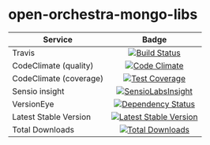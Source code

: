 open-orchestra-mongo-libs
=========================

| Service       | Badge         |
| ------------- |:-------------:|
| Travis | [![Build Status](https://travis-ci.org/open-orchestra/open-orchestra-mongo-libs.svg?branch=master)](https://travis-ci.org/open-orchestra/open-orchestra-mongo-libs) |
| CodeClimate (quality) | [![Code Climate](https://codeclimate.com/github/open-orchestra/open-orchestra-mongo-libs/badges/gpa.svg)](https://codeclimate.com/github/open-orchestra/open-orchestra-mongo-libs) |
| CodeClimate (coverage) | [![Test Coverage](https://codeclimate.com/github/open-orchestra/open-orchestra-mongo-libs/badges/coverage.svg)](https://codeclimate.com/github/open-orchestra/open-orchestra-mongo-libs/coverage) |
| Sensio insight | [![SensioLabsInsight](https://insight.sensiolabs.com/projects/56907999-ad7b-4207-a0ee-857cdb3b821c/big.png)](https://insight.sensiolabs.com/projects/56907999-ad7b-4207-a0ee-857cdb3b821c) |
| VersionEye | [![Dependency Status](https://www.versioneye.com/user/projects/561f9b9f36d0ab001900069d/badge.svg?style=flat)](https://www.versioneye.com/user/projects/561f9b9f36d0ab001900069d) |
| Latest Stable Version | [![Latest Stable Version](https://poser.pugx.org/open-orchestra/open-orchestra-mongo-libs/v/stable)](https://packagist.org/packages/open-orchestra/open-orchestra-mongo-libs) |
| Total Downloads | [![Total Downloads](https://poser.pugx.org/open-orchestra/open-orchestra-mongo-libs/downloads)](https://packagist.org/packages/open-orchestra/open-orchestra-mongo-libs) |
